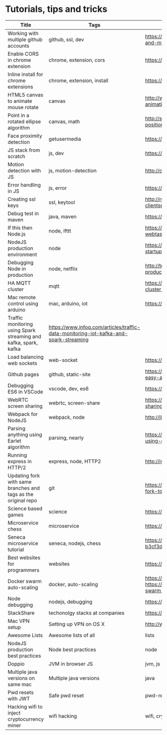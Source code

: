 # Tutorials, tips and tricks

Title  | Tags | Link
------------ | ---------- | --------------
Working with multiple github accounts | github, ssl, dev | https://code.tutsplus.com/tutorials/quick-tip-how-to-work-with-github-and-multiple-accounts--net-22574
Enable CORS in chrome extension | chrome, extension, cors | https://developer.chrome.com/extensions/xhr
Inline install for chrome extensions | chrome, extension, install | https://developer.chrome.com/webstore/inline_installation?hl=en
HTML5 canvas to animate mouse rotate | canvas | http://www.lonhosford.com/lonblog/2011/10/23/html5-canvas-based-animation-rotate-arrow-to-mouse-position/
Point in a rotated ellipse algorithm | canvas, math | http://stackoverflow.com/questions/7946187/point-and-ellipse-rotated-position-test-algorithm
Face proximity detection | getusermedia | https://www.sitepoint.com/face-proximity-detection-with-javascript/
JS stack from scratch | js, dev | https://github.com/verekia/js-stack-from-scratch
Motion detection with JS | js, motion-detection | http://codersblock.com/blog/motion-detection-with-javascript/
Error handling in JS | js, error | https://www.sitepoint.com/proper-error-handling-javascript/
Creating ssl keys | ssl, keytool | http://ruchirawageesha.blogspot.in/2010/07/how-to-create-clientserver-keystores.html
Debug test in maven | java, maven | https://doc.nuxeo.com/corg/how-to-debug-a-test-run-with-maven/
If this then Node.js | node, ifttt | https://auth0.com/blog/if-this-then-node-dot-js-extending-ifttt-with-webtask-dot-io/
NodeJS production environment | node | https://blog.risingstack.com/nodejs-production-environment-for-startups/
Debugging Node in production | node, netflix | http://techblog.netflix.com/2015/12/debugging-nodejs-in-production.html
HA MQTT cluster | mqtt | https://medium.com/@lelylan/how-to-build-an-high-availability-mqtt-cluster-for-the-internet-of-things-8011a06bd000
Mac remote control using arduino | mac, arduino, iot | https://www.sitepoint.com/remote-control-mac-node-js-arduino/
Traffic monitoring using Spark streaming and kafka, spark, kafka | https://www.infoq.com/articles/traffic-data-monitoring-iot-kafka-and-spark-streaming
Load balancing web sockets | web-socket | https://deepstream.io/blog/load-balancing-websocket-connections/
Github pages | github, static-site | https://github.com/blog/2289-publishing-with-github-pages-now-as-easy-as-1-2-3
Debugging ES6 in VSCode | vscode, dev, es6 | https://gist.github.com/dchowitz/83bdd807b5fa016775f98065b381ca4e
WebRTC screen sharing | webrtc, screen-share | https://medium.com/@chris_82106/implementing-webrtc-screen-sharing-in-a-web-app-late-2016-51c1a2642e4#.gneagpasl
Webpack for NodeJS | webpack, node | http://jlongster.com/Backend-Apps-with-Webpack--Part-I
Parsing anything using Earlet algorithm | parsing, nearly | https://medium.com/@gajus/parsing-absolutely-anything-in-javascript-using-earley-algorithm-886edcc31e5e
Running express in HTTP/2 | express, node, HTTP2 | http://ivanjov.com/running-express-koa-and-hapi-on-http-2/
Updating fork with same branches and tags as the original repo | git | https://stackoverflow.com/questions/15779740/how-to-update-my-fork-to-have-the-same-branches-and-tags-as-the-original-reposit
Science based games | science | https://github.com/stared/science-based-games-list
Microservice chess | microservice | https://github.com/JeffML/ms-chess
Seneca microservice tutorial | seneca, nodejs, chess | https://medium.freecodecamp.org/follow-the-rules-with-seneca-b3cf3d08fe5d
Best websites for programmers | websites | https://github.com/sdmg15/Best-websites-a-programmer-should-visit
Docker swarm auto-scaling | docker, auto-scaling | https://scene-si.org/2017/05/02/auto-scaling-a-docker-swarm/ , https://technologyconversations.com/2017/08/24/auto-scaling-docker-swarm-services-using-instrumented-metrics/
Node debugging | nodejs, debugging | https://www.sitepoint.com/debugging-javascript-node-debugger/
StackShare | techonolgy stacks at companies | https://stackshare.io/
Mac VPN setup | Setting up VPN on OS X | http://www.wikihow.com/Set-Up-VNC-on-Mac-OS-X
Awesome Lists | Awesome lists of all | lists | https://github.com/sindresorhus/awesome
NodeJS production best practices | Node best practices | node | http://goldbergyoni.com/checklist-best-practice-of-node-js-in-production/
Doppio | JVM in browser JS | jvm, js | https://github.com/plasma-umass/doppio
Multiple java versions on same mac | Multiple java versions | java | https://javastreets.com/blog/2017/9/using_multiple_java_sdk_versions.html
Pwd resets with JWT | Safe pwd reset | pwd-reset, jwt | https://www.smashingmagazine.com/2017/11/safe-password-resets-with-json-web-tokens/
Hacking wifi to inject cryptocurrency miner | wifi hacking | wifi, crytocurrency | http://arnaucode.com/blog/coffeeminer-hacking-wifi-cryptocurrency-miner.html

